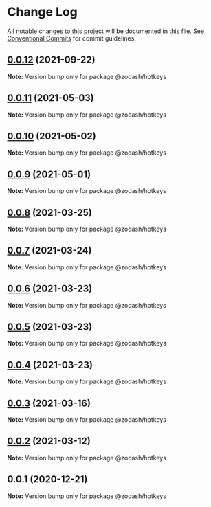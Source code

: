 # Change Log

All notable changes to this project will be documented in this file.
See [Conventional Commits](https://conventionalcommits.org) for commit guidelines.

## [0.0.12](https://github.com/zcorky/zodash/compare/@zodash/hotkeys@0.0.11...@zodash/hotkeys@0.0.12) (2021-09-22)

**Note:** Version bump only for package @zodash/hotkeys





## [0.0.11](https://github.com/zcorky/zodash/compare/@zodash/hotkeys@0.0.10...@zodash/hotkeys@0.0.11) (2021-05-03)

**Note:** Version bump only for package @zodash/hotkeys





## [0.0.10](https://github.com/zcorky/zodash/compare/@zodash/hotkeys@0.0.9...@zodash/hotkeys@0.0.10) (2021-05-02)

**Note:** Version bump only for package @zodash/hotkeys





## [0.0.9](https://github.com/zcorky/zodash/compare/@zodash/hotkeys@0.0.8...@zodash/hotkeys@0.0.9) (2021-05-01)

**Note:** Version bump only for package @zodash/hotkeys





## [0.0.8](https://github.com/zcorky/zodash/compare/@zodash/hotkeys@0.0.7...@zodash/hotkeys@0.0.8) (2021-03-25)

**Note:** Version bump only for package @zodash/hotkeys





## [0.0.7](https://github.com/zcorky/zodash/compare/@zodash/hotkeys@0.0.6...@zodash/hotkeys@0.0.7) (2021-03-24)

**Note:** Version bump only for package @zodash/hotkeys





## [0.0.6](https://github.com/zcorky/zodash/compare/@zodash/hotkeys@0.0.5...@zodash/hotkeys@0.0.6) (2021-03-23)

**Note:** Version bump only for package @zodash/hotkeys





## [0.0.5](https://github.com/zcorky/zodash/compare/@zodash/hotkeys@0.0.4...@zodash/hotkeys@0.0.5) (2021-03-23)

**Note:** Version bump only for package @zodash/hotkeys





## [0.0.4](https://github.com/zcorky/zodash/compare/@zodash/hotkeys@0.0.3...@zodash/hotkeys@0.0.4) (2021-03-23)

**Note:** Version bump only for package @zodash/hotkeys





## [0.0.3](https://github.com/zcorky/zodash/compare/@zodash/hotkeys@0.0.2...@zodash/hotkeys@0.0.3) (2021-03-16)

**Note:** Version bump only for package @zodash/hotkeys





## [0.0.2](https://github.com/zcorky/zodash/compare/@zodash/hotkeys@0.0.1...@zodash/hotkeys@0.0.2) (2021-03-12)

**Note:** Version bump only for package @zodash/hotkeys





## 0.0.1 (2020-12-21)

**Note:** Version bump only for package @zodash/hotkeys
